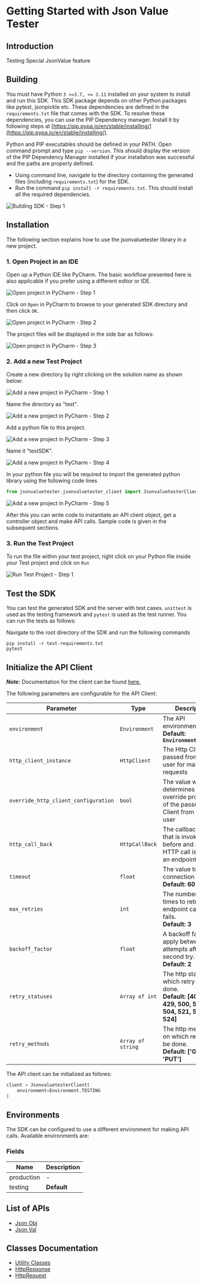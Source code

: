 
# Getting Started with Json Value Tester

## Introduction

Testing Special JsonValue feature

## Building

You must have Python `3 >=3.7, <= 3.11` installed on your system to install and run this SDK. This SDK package depends on other Python packages like pytest, jsonpickle etc. These dependencies are defined in the `requirements.txt` file that comes with the SDK. To resolve these dependencies, you can use the PIP Dependency manager. Install it by following steps at [https://pip.pypa.io/en/stable/installing/](https://pip.pypa.io/en/stable/installing/).

Python and PIP executables should be defined in your PATH. Open command prompt and type `pip --version`. This should display the version of the PIP Dependency Manager installed if your installation was successful and the paths are properly defined.

* Using command line, navigate to the directory containing the generated files (including `requirements.txt`) for the SDK.
* Run the command `pip install -r requirements.txt`. This should install all the required dependencies.

![Building SDK - Step 1](https://apidocs.io/illustration/python?workspaceFolder=Jsonvaluetester-Python&step=installDependencies)

## Installation

The following section explains how to use the jsonvaluetester library in a new project.

### 1. Open Project in an IDE

Open up a Python IDE like PyCharm. The basic workflow presented here is also applicable if you prefer using a different editor or IDE.

![Open project in PyCharm - Step 1](https://apidocs.io/illustration/python?workspaceFolder=Jsonvaluetester-Python&step=pyCharm)

Click on `Open` in PyCharm to browse to your generated SDK directory and then click `OK`.

![Open project in PyCharm - Step 2](https://apidocs.io/illustration/python?workspaceFolder=Jsonvaluetester-Python&step=openProject0)

The project files will be displayed in the side bar as follows:

![Open project in PyCharm - Step 3](https://apidocs.io/illustration/python?workspaceFolder=Jsonvaluetester-Python&projectName=jsonvaluetester&step=openProject1)

### 2. Add a new Test Project

Create a new directory by right clicking on the solution name as shown below:

![Add a new project in PyCharm - Step 1](https://apidocs.io/illustration/python?workspaceFolder=Jsonvaluetester-Python&projectName=jsonvaluetester&step=createDirectory)

Name the directory as "test".

![Add a new project in PyCharm - Step 2](https://apidocs.io/illustration/python?workspaceFolder=Jsonvaluetester-Python&step=nameDirectory)

Add a python file to this project.

![Add a new project in PyCharm - Step 3](https://apidocs.io/illustration/python?workspaceFolder=Jsonvaluetester-Python&projectName=jsonvaluetester&step=createFile)

Name it "testSDK".

![Add a new project in PyCharm - Step 4](https://apidocs.io/illustration/python?workspaceFolder=Jsonvaluetester-Python&projectName=jsonvaluetester&step=nameFile)

In your python file you will be required to import the generated python library using the following code lines

```python
from jsonvaluetester.jsonvaluetester_client import JsonvaluetesterClient
```

![Add a new project in PyCharm - Step 5](https://apidocs.io/illustration/python?workspaceFolder=Jsonvaluetester-Python&projectName=jsonvaluetester&libraryName=jsonvaluetester.jsonvaluetester_client&className=JsonvaluetesterClient&step=projectFiles)

After this you can write code to instantiate an API client object, get a controller object and  make API calls. Sample code is given in the subsequent sections.

### 3. Run the Test Project

To run the file within your test project, right click on your Python file inside your Test project and click on `Run`

![Run Test Project - Step 1](https://apidocs.io/illustration/python?workspaceFolder=Jsonvaluetester-Python&projectName=jsonvaluetester&libraryName=jsonvaluetester.jsonvaluetester_client&className=JsonvaluetesterClient&step=runProject)

## Test the SDK

You can test the generated SDK and the server with test cases. `unittest` is used as the testing framework and `pytest` is used as the test runner. You can run the tests as follows:

Navigate to the root directory of the SDK and run the following commands

```
pip install -r test-requirements.txt
pytest
```

## Initialize the API Client

**_Note:_** Documentation for the client can be found [here.](https://www.github.com/sufyankhanrao/test-python-sdk/tree/1.1.2/doc/client.md)

The following parameters are configurable for the API Client:

| Parameter | Type | Description |
|  --- | --- | --- |
| `environment` | `Environment` | The API environment. <br> **Default: `Environment.TESTING`** |
| `http_client_instance` | `HttpClient` | The Http Client passed from the sdk user for making requests |
| `override_http_client_configuration` | `bool` | The value which determines to override properties of the passed Http Client from the sdk user |
| `http_call_back` | `HttpCallBack` | The callback value that is invoked before and after an HTTP call is made to an endpoint |
| `timeout` | `float` | The value to use for connection timeout. <br> **Default: 60** |
| `max_retries` | `int` | The number of times to retry an endpoint call if it fails. <br> **Default: 3** |
| `backoff_factor` | `float` | A backoff factor to apply between attempts after the second try. <br> **Default: 2** |
| `retry_statuses` | `Array of int` | The http statuses on which retry is to be done. <br> **Default: [408, 413, 429, 500, 502, 503, 504, 521, 522, 524]** |
| `retry_methods` | `Array of string` | The http methods on which retry is to be done. <br> **Default: ['GET', 'PUT']** |

The API client can be initialized as follows:

```python
client = JsonvaluetesterClient(
    environment=Environment.TESTING
)
```

## Environments

The SDK can be configured to use a different environment for making API calls. Available environments are:

### Fields

| Name | Description |
|  --- | --- |
| production | - |
| testing | **Default** |

## List of APIs

* [Json Obj](https://www.github.com/sufyankhanrao/test-python-sdk/tree/1.1.2/doc/controllers/json-obj.md)
* [Json Val](https://www.github.com/sufyankhanrao/test-python-sdk/tree/1.1.2/doc/controllers/json-val.md)

## Classes Documentation

* [Utility Classes](https://www.github.com/sufyankhanrao/test-python-sdk/tree/1.1.2/doc/utility-classes.md)
* [HttpResponse](https://www.github.com/sufyankhanrao/test-python-sdk/tree/1.1.2/doc/http-response.md)
* [HttpRequest](https://www.github.com/sufyankhanrao/test-python-sdk/tree/1.1.2/doc/http-request.md)

